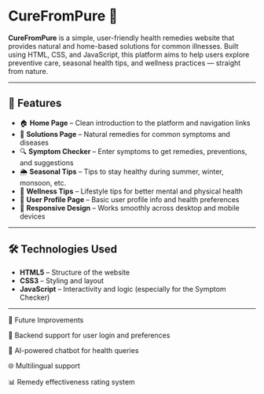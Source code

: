 

# CureFromPure 🌿

**CureFromPure** is a simple, user-friendly health remedies website that provides natural and home-based solutions for common illnesses. 
Built using HTML, CSS, and JavaScript, this platform aims to help users explore preventive care, seasonal health tips, and wellness practices —   straight from nature.

---

## 🌟 Features

- 🏠 **Home Page** – Clean introduction to the platform and navigation links  
- 💊 **Solutions Page** – Natural remedies for common symptoms and diseases  
- 🔍 **Symptom Checker** – Enter symptoms to get remedies, preventions, and suggestions  
- 🌦 **Seasonal Tips** – Tips to stay healthy during summer, winter, monsoon, etc.  
- 🧘 **Wellness Tips** – Lifestyle tips for better mental and physical health  
- 👤 **User Profile Page** – Basic user profile info and health preferences  
- 📱 **Responsive Design** – Works smoothly across desktop and mobile devices

---

## 🛠️ Technologies Used

- **HTML5** – Structure of the website  
- **CSS3** – Styling and layout  
- **JavaScript** – Interactivity and logic (especially for the Symptom Checker)  

---

📌 Future Improvements

🔗 Backend support for user login and preferences

🤖 AI-powered chatbot for health queries

🌐 Multilingual support

📊 Remedy effectiveness rating system


